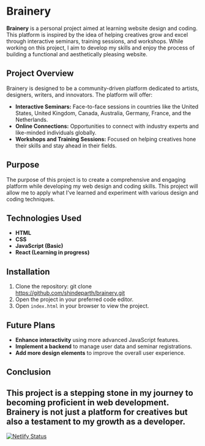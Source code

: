 # Brainery

**Brainery** is a personal project aimed at learning website design and coding. This platform is inspired by the idea of helping creatives grow and excel through interactive seminars, training sessions, and workshops. While working on this project, I aim to develop my skills and enjoy the process of building a functional and aesthetically pleasing website.

## Project Overview

Brainery is designed to be a community-driven platform dedicated to artists, designers, writers, and innovators. The platform will offer:

- **Interactive Seminars:** Face-to-face sessions in countries like the United States, United Kingdom, Canada, Australia, Germany, France, and the Netherlands.
- **Online Connections:** Opportunities to connect with industry experts and like-minded individuals globally.
- **Workshops and Training Sessions:** Focused on helping creatives hone their skills and stay ahead in their fields.

## Purpose

The purpose of this project is to create a comprehensive and engaging platform while developing my web design and coding skills. This project will allow me to apply what I've learned and experiment with various design and coding techniques.

## Technologies Used

- **HTML**
- **CSS**
- **JavaScript (Basic)**
- **React (Learning in progress)**

## Installation

1. Clone the repository: git clone https://github.com/shindeparth/brainery.git
2. Open the project in your preferred code editor.
3. Open `index.html` in your browser to view the project.

## Future Plans

- **Enhance interactivity** using more advanced JavaScript features.
- **Implement a backend** to manage user data and seminar registrations.
- **Add more design elements** to improve the overall user experience.

## Conclusion

This project is a stepping stone in my journey to becoming proficient in web development. Brainery is not just a platform for creatives but also a testament to my growth as a developer.
---
[![Netlify Status](https://api.netlify.com/api/v1/badges/09122d30-ab62-4941-8f1d-753489d271c7/deploy-status)](https://app.netlify.com/sites/brainery-app/deploys)

